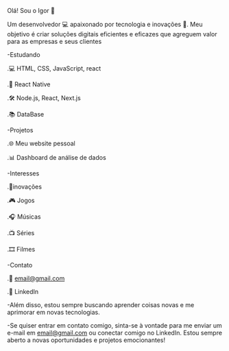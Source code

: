 Olá! Sou o Igor 👋

Um desenvolvedor 💻 apaixonado por tecnologia e inovações 🚀. Meu objetivo é criar soluções digitais eficientes e eficazes que agreguem valor para as empresas e seus clientes

-Estudando

.💻 HTML, CSS, JavaScript, react

.📱 React Native

.🛠️ Node.js, React, Next.js

.📚 DataBase


-Projetos

.🌐 Meu website pessoal

.📊 Dashboard de análise de dados


-Interesses

.🚀inovações

.🎮 Jogos

.🎧 Músicas

.📺 Séries

.🎞️ Filmes


-Contato

.📧 email@gmail.com

.💬 LinkedIn

-Além disso, estou sempre buscando aprender coisas novas e me aprimorar em novas tecnologias. 

-Se quiser entrar em contato comigo, sinta-se à vontade para me enviar um e-mail em email@gmail.com ou conectar comigo no LinkedIn. Estou sempre aberto a novas oportunidades e projetos emocionantes!
